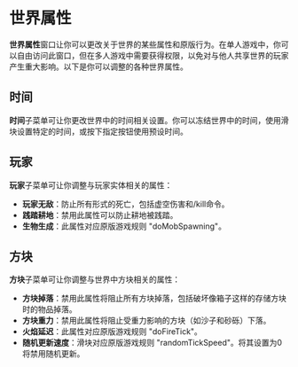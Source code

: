 # 世界属性

**世界属性**窗口让你可以更改关于世界的某些属性和原版行为。在单人游戏中，你可以自由访问此窗口，但在多人游戏中需要获得权限，以免对与他人共享世界的玩家产生重大影响。以下是你可以调整的各种世界属性。

## 时间

**时间**子菜单可让你更改世界中的时间相关设置。你可以冻结世界中的时间，使用滑块设置特定的时间，或按下指定按钮使用预设时间。

## 玩家

**玩家**子菜单可让你调整与玩家实体相关的属性：

- **玩家无敌**：防止所有形式的死亡，包括虚空伤害和/kill命令。
- **践踏耕地**：禁用此属性可以防止耕地被践踏。
- **生物生成**：此属性对应原版游戏规则 "doMobSpawning"。

## 方块

**方块**子菜单可让你调整与世界中方块相关的属性：

- **方块掉落**：禁用此属性将阻止所有方块掉落，包括破坏像箱子这样的存储方块时的物品掉落。
- **方块重力**：禁用此属性将阻止受重力影响的方块（如沙子和砂砾）下落。
- **火焰延迟**：此属性对应原版游戏规则 "doFireTick"。
- **随机更新速度**：滑块对应原版游戏规则 "randomTickSpeed"。将其设置为0将禁用随机更新。